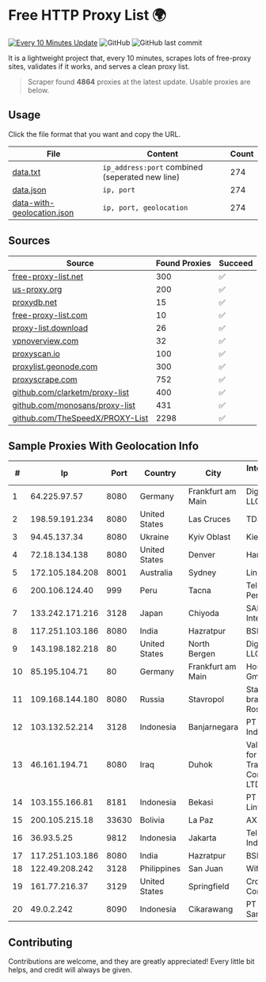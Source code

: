 
# Free HTTP Proxy List 🌍

[![Every 10 Minutes Update](https://github.com/mertguvencli/http-proxy-list/actions/workflows/main.yml/badge.svg?branch=main)](https://github.com/mertguvencli/http-proxy-list/actions/workflows/main.yml)
![GitHub](https://img.shields.io/github/license/mertguvencli/http-proxy-list)
![GitHub last commit](https://img.shields.io/github/last-commit/mertguvencli/http-proxy-list)

It is a lightweight project that, every 10 minutes, scrapes lots of free-proxy sites, validates if it works, and serves a clean proxy list.


> Scraper found **4864** proxies at the latest update. Usable proxies are below.

## Usage

Click the file format that you want and copy the URL.


|File|Content|Count|
|----|-------|-----|
|[data.txt](https://raw.githubusercontent.com/mertguvencli/http-proxy-list/main/proxy-list/data.txt)|`ip_address:port` combined (seperated new line)|274|
|[data.json](https://raw.githubusercontent.com/mertguvencli/http-proxy-list/main/proxy-list/data.json)|`ip, port`|274|
|[data-with-geolocation.json](https://raw.githubusercontent.com/mertguvencli/http-proxy-list/main/proxy-list/data-with-geolocation.json)|`ip, port, geolocation`|274|

## Sources

|Source|Found Proxies|Succeed|
|------|-------------|-------|
|[free-proxy-list.net](https://free-proxy-list.net)|300|✅|
|[us-proxy.org](https://www.us-proxy.org)|200|✅|
|[proxydb.net](http://proxydb.net)|15|✅|
|[free-proxy-list.com](https://free-proxy-list.com/?page=&port=&type%5B%5D=http&type%5B%5D=https&up_time=0&search=Search)|10|✅|
|[proxy-list.download](https://www.proxy-list.download/HTTP)|26|✅|
|[vpnoverview.com](https://vpnoverview.com/privacy/anonymous-browsing/free-proxy-servers)|32|✅|
|[proxyscan.io](https://www.proxyscan.io)|100|✅|
|[proxylist.geonode.com](https://proxylist.geonode.com/api/proxy-list?limit=300&page=1&sort_by=lastChecked&sort_type=desc&protocols=http,https)|300|✅|
|[proxyscrape.com](https://api.proxyscrape.com/v2/?request=displayproxies&protocol=http&timeout=10000&country=all&ssl=all&anonymity=all)|752|✅|
|[github.com/clarketm/proxy-list](https://raw.githubusercontent.com/clarketm/proxy-list/master/proxy-list-raw.txt)|400|✅|
|[github.com/monosans/proxy-list](https://raw.githubusercontent.com/monosans/proxy-list/main/proxies/http.txt)|431|✅|
|[github.com/TheSpeedX/PROXY-List](https://raw.githubusercontent.com/TheSpeedX/PROXY-List/master/http.txt)|2298|✅|


## Sample Proxies With Geolocation Info

|#|Ip|Port|Country|City|Internet Service Provider|
|-|--|----|-------|----|-------------------------|
|1|64.225.97.57|8080|Germany|Frankfurt am Main|DigitalOcean, LLC|
|2|198.59.191.234|8080|United States|Las Cruces|TDS TELECOM|
|3|94.45.137.34|8080|Ukraine|Kyiv Oblast|Kievline LLC|
|4|72.18.134.138|8080|United States|Denver|Handy Networks|
|5|172.105.184.208|8001|Australia|Sydney|Linode, LLC|
|6|200.106.124.40|999|Peru|Tacna|Telefonica del Peru|
|7|133.242.171.216|3128|Japan|Chiyoda|SAKURA Internet Inc.|
|8|117.251.103.186|8080|India|Hazratpur|BSNL Internet|
|9|143.198.182.218|80|United States|North Bergen|DigitalOcean, LLC|
|10|85.195.104.71|80|Germany|Frankfurt am Main|Host Europe GmbH|
|11|109.168.144.180|8080|Russia|Stavropol|Stavropol branch of OJSC Rostelecom|
|12|103.132.52.214|3128|Indonesia|Banjarnegara|PT Adeaksa Indo Jayatama|
|13|46.161.194.71|8080|Iraq|Duhok|Valin Company for General Trading and Communication LTD|
|14|103.155.166.81|8181|Indonesia|Bekasi|PT Network Lintas Fiberindo|
|15|200.105.215.18|33630|Bolivia|La Paz|AXS Bolivia S. A.|
|16|36.93.5.25|9812|Indonesia|Jakarta|Telekomunikasi Indonesia|
|17|117.251.103.186|8080|India|Hazratpur|BSNL Internet|
|18|122.49.208.242|3128|Philippines|San Juan|WifiCity, Inc|
|19|161.77.216.37|3129|United States|Springfield|Crocker Communications|
|20|49.0.2.242|8090|Indonesia|Cikarawang|PT Usaha Adi Sanggoro|



## Contributing

Contributions are welcome, and they are greatly appreciated! Every
little bit helps, and credit will always be given.


